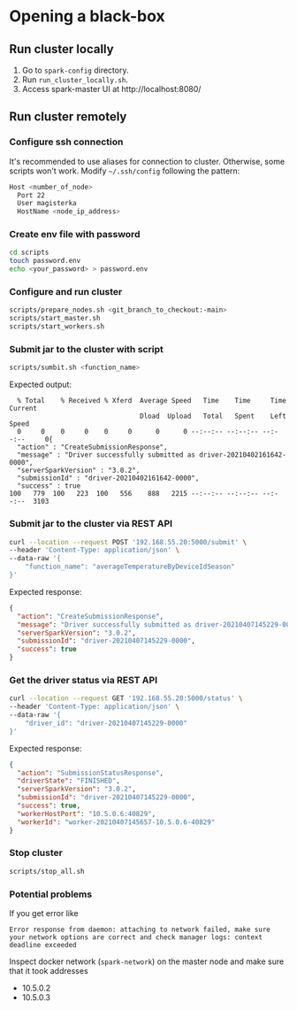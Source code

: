 # Opening a black-box

## Run cluster locally 

1. Go to `spark-config` directory.
2. Run `run_cluster_locally.sh`.
3. Access spark-master UI at http://localhost:8080/

## Run cluster remotely

### Configure ssh connection

It's recommended to use aliases for connection to cluster. Otherwise, some scripts won't work. Modify `~/.ssh/config`
following the pattern:

```bash
Host <number_of_node>
  Port 22
  User magisterka
  HostName <node_ip_address>
```

### Create env file with password

```bash
cd scripts
touch password.env
echo <your_password> > password.env
```

### Configure and run cluster

```bash
scripts/prepare_nodes.sh <git_branch_to_checkout:-main>
scripts/start_master.sh
scripts/start_workers.sh
```

### Submit jar to the cluster with script

```bash
scripts/sumbit.sh <function_name>
```

Expected output:

```
  % Total    % Received % Xferd  Average Speed   Time    Time     Time  Current
                                 Dload  Upload   Total   Spent    Left  Speed
  0     0    0     0    0     0      0      0 --:--:-- --:--:-- --:--:--     0{
  "action" : "CreateSubmissionResponse",
  "message" : "Driver successfully submitted as driver-20210402161642-0000",
  "serverSparkVersion" : "3.0.2",
  "submissionId" : "driver-20210402161642-0000",
  "success" : true
100   779  100   223  100   556    888   2215 --:--:-- --:--:-- --:--:--  3103
```

### Submit jar to the cluster via REST API

```bash
curl --location --request POST '192.168.55.20:5000/submit' \
--header 'Content-Type: application/json' \
--data-raw '{
    "function_name": "averageTemperatureByDeviceIdSeason"
}'
```

Expected response:

```json
{
  "action": "CreateSubmissionResponse",
  "message": "Driver successfully submitted as driver-20210407145229-0000",
  "serverSparkVersion": "3.0.2",
  "submissionId": "driver-20210407145229-0000",
  "success": true
}
```

### Get the driver status via REST API

```bash
curl --location --request GET '192.168.55.20:5000/status' \
--header 'Content-Type: application/json' \
--data-raw '{
    "driver_id": "driver-20210407145229-0000"
}'
```

Expected response:

```json
{
  "action": "SubmissionStatusResponse",
  "driverState": "FINISHED",
  "serverSparkVersion": "3.0.2",
  "submissionId": "driver-20210407145229-0000",
  "success": true,
  "workerHostPort": "10.5.0.6:40829",
  "workerId": "worker-20210407145657-10.5.0.6-40829"
}
```

### Stop cluster

```bash
scripts/stop_all.sh
```

### Potential problems

If you get error like

```
Error response from daemon: attaching to network failed, make sure your network options are correct and check manager logs: context deadline exceeded
```

Inspect docker network (`spark-network`) on the master node and make sure that it took addresses

- 10.5.0.2
- 10.5.0.3

